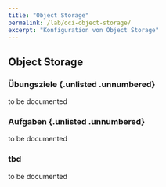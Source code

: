 ```yaml
---
title: "Object Storage"
permalink: /lab/oci-object-storage/
excerpt: "Konfiguration von Object Storage"
---
```

<!-- markdownlint-disable MD013 -->
<!-- markdownlint-disable MD025 -->
<!-- markdownlint-disable MD033 -->
<!-- markdownlint-disable MD041 -->
## Object Storage

### Übungsziele {.unlisted .unnumbered}

to be documented

### Aufgaben {.unlisted .unnumbered}

to be documented

### tbd

to be documented
